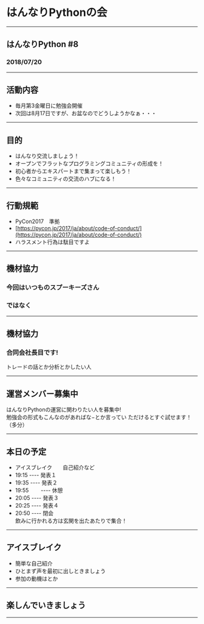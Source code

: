 # はんなりPythonの会

---       
       
## はんなりPython #8

### 2018/07/20

---     
       
## 活動内容
- 毎月第3金曜日に勉強会開催      
- 次回は8月17日ですが、お盆なのでどうしようかなぁ・・・     

---       
## 目的
     
- はんなり交流しましょう！
- オープンでフラットなプログラミングコミュニティの形成を！
- 初心者からエキスパートまで集まって楽しもう！
- 色々なコミュニティの交流のハブになる！
     
---
## 行動規範
    
- PyCon2017　準拠     
- [https://pycon.jp/2017/ja/about/code-of-conduct/](https://pycon.jp/2017/ja/about/code-of-conduct/)    
- ハラスメント行為は駄目ですよ    
     
---
## 機材協力
     
### 今回はいつものスプーキーズさん
### ではなく

---
## 機材協力

### 合同会社長目です!
     
トレードの話とか分析とかしたい人      

---
## 運営メンバー募集中
     
はんなりPythonの運営に関わりたい人を募集中!      
勉強会の形式もこんなのがあればな−とか言ってい
ただけるとすぐ試せます！（多分）    
      
---
## 本日の予定
     
- アイスブレイク　　自己紹介など
- 19:15  ----  発表１
- 19:35  ----  発表２
- 19:55 　　----  休憩
- 20:05  ----  発表３
- 20:25  ----  発表４
- 20:50  ----  閉会      
飲みに行かれる方は玄関を出たあたりで集合！    

---
## アイスブレイク
    
- 簡単な自己紹介
- ひとまず声を最初に出しときましょう    
- 参加の動機はとか     
---
## 楽しんでいきましょう

---
